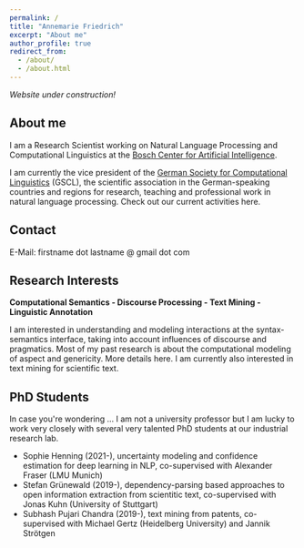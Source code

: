 ```yaml
---
permalink: /
title: "Annemarie Friedrich"
excerpt: "About me"
author_profile: true
redirect_from: 
  - /about/
  - /about.html
---
```


_Website under construction!_

About me
--------
I am a Research Scientist working on Natural Language Processing and Computational Linguistics at the [Bosch Center for Artificial Intelligence](https://www.bosch-ai.com/).

I am currently the vice president of the [German Society for Computational Linguistics](https://gscl.org/en) (GSCL), the scientific association in the German-speaking countries and regions for research, teaching and professional work in natural language processing. Check out our current activities here.

Contact
-------
E-Mail: firstname dot lastname @ gmail dot com


Research Interests
------------------

**Computational Semantics - Discourse Processing - Text Mining - Linguistic Annotation**

I am interested in understanding and modeling interactions at the syntax-semantics interface, taking into account influences of discourse and pragmatics. Most of my past research is about the computational modeling of aspect and genericity. More details here. I am currently also interested in text mining for scientific text.



PhD Students
------------

In case you're wondering ... I am not a university professor but I am lucky to work very closely with several very talented PhD students at our industrial research lab.

* Sophie Henning (2021-), uncertainty modeling and confidence estimation for deep learning in NLP, co-supervised with Alexander Fraser (LMU Munich)
* Stefan Grünewald (2019-), dependency-parsing based approaches to open information extraction from scientitic text, co-supervised with Jonas Kuhn (University of Stuttgart)
* Subhash Pujari Chandra (2019-), text mining from patents, co-supervised with Michael Gertz (Heidelberg University) and Jannik Strötgen
